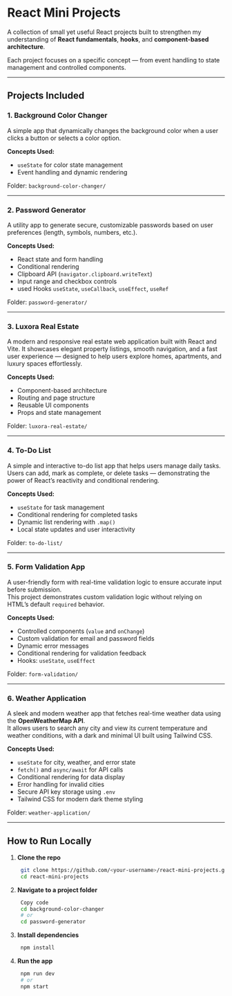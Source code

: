 # React Mini Projects

A collection of small yet useful React projects built to strengthen my understanding of **React fundamentals**, **hooks**, and **component-based architecture**.

Each project focuses on a specific concept — from event handling to state management and controlled components.

---

## Projects Included

### 1. Background Color Changer
A simple app that dynamically changes the background color when a user clicks a button or selects a color option.

**Concepts Used:**
- `useState` for color state management  
- Event handling and dynamic rendering  

Folder: `background-color-changer/`

---

### 2. Password Generator
A utility app to generate secure, customizable passwords based on user preferences (length, symbols, numbers, etc.).

**Concepts Used:**
- React state and form handling  
- Conditional rendering  
- Clipboard API (`navigator.clipboard.writeText`)  
- Input range and checkbox controls
- used Hooks `useState`, `useCallback`, `useEffect`, `useRef`  

 Folder: `password-generator/`

---

### 3. Luxora Real Estate

A modern and responsive real estate web application built with React and Vite.
It showcases elegant property listings, smooth navigation, and a fast user experience — designed to help users explore homes, apartments, and luxury spaces effortlessly.

**Concepts Used:**

- Component-based architecture
- Routing and page structure
- Reusable UI components
- Props and state management

 Folder: `luxora-real-estate/`

---

 ### 4. To-Do List
A simple and interactive to-do list app that helps users manage daily tasks.  
Users can add, mark as complete, or delete tasks — demonstrating the power of React’s reactivity and conditional rendering.

**Concepts Used:**
- `useState` for task management  
- Conditional rendering for completed tasks  
- Dynamic list rendering with `.map()`  
- Local state updates and user interactivity  

Folder: `to-do-list/`

---
### 5. Form Validation App
A user-friendly form with real-time validation logic to ensure accurate input before submission.  
This project demonstrates custom validation logic without relying on HTML’s default `required` behavior.

**Concepts Used:**
- Controlled components (`value` and `onChange`)  
- Custom validation for email and password fields  
- Dynamic error messages  
- Conditional rendering for validation feedback  
- Hooks: `useState`, `useEffect`  

Folder: `form-validation/`

---

### 6. Weather Application
A sleek and modern weather app that fetches real-time weather data using the **OpenWeatherMap API**.  
It allows users to search any city and view its current temperature and weather conditions, with a dark and minimal UI built using Tailwind CSS.

**Concepts Used:**
- `useState` for city, weather, and error state  
- `fetch()` and `async/await` for API calls  
- Conditional rendering for data display  
- Error handling for invalid cities  
- Secure API key storage using `.env`  
- Tailwind CSS for modern dark theme styling  

Folder: `weather-application/`

---
## How to Run Locally

1. **Clone the repo**
   ```bash
    git clone https://github.com/<your-username>/react-mini-projects.git
    cd react-mini-projects

2. **Navigate to a project folder**

   ```bash
    Copy code
    cd background-color-changer
    # or
    cd password-generator
   ```

3. **Install dependencies**

   ```bash
    npm install
   ```  


4. **Run the app**

   ```bash
    npm run dev
    # or
    npm start
   ```  